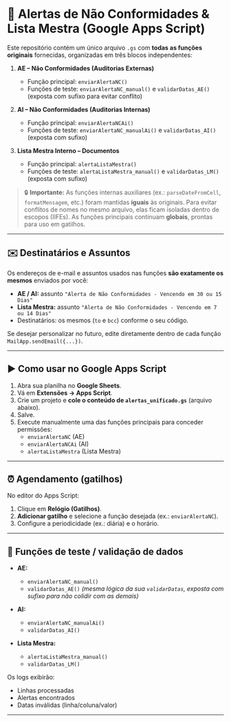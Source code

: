 # 🚨 Alertas de Não Conformidades & Lista Mestra (Google Apps Script)

Este repositório contém um único arquivo `.gs` com **todas as funções originais** fornecidas, organizadas em três blocos independentes:

1. **AE – Não Conformidades (Auditorias Externas)**  
   - Função principal: `enviarAlertaNC()`
   - Funções de teste: `enviarAlertaNC_manual()` e `validarDatas_AE()` (exposta com sufixo para evitar conflito)

2. **AI – Não Conformidades (Auditorias Internas)**  
   - Função principal: `enviarAlertaNCAi()`
   - Funções de teste: `enviarAlertaNC_manualAi()` e `validarDatas_AI()` (exposta com sufixo)

3. **Lista Mestra Interno – Documentos**  
   - Função principal: `alertaListaMestra()`
   - Funções de teste: `alertaListaMestra_manual()` e `validarDatas_LM()` (exposta com sufixo)

> 🔒 **Importante:** As funções internas auxiliares (ex.: `parseDateFromCell`, `formatMensagem`, etc.) foram mantidas **iguais** às originais. Para evitar conflitos de nomes no mesmo arquivo, elas ficam isoladas dentro de escopos (IIFEs). As funções principais continuam **globais**, prontas para uso em gatilhos.

---

## ✉️ Destinatários e Assuntos
Os endereços de e-mail e assuntos usados nas funções **são exatamente os mesmos** enviados por você:
- **AE / AI:** assunto `"Alerta de Não Conformidades - Vencendo em 30 ou 15 Dias"`
- **Lista Mestra:** assunto `"Alerta de Não Conformidades - Vencendo em 7 ou 14 Dias"`
- Destinatários: os mesmos (`to` e `bcc`) conforme o seu código.

Se desejar personalizar no futuro, edite diretamente dentro de cada função `MailApp.sendEmail({...})`.

---

## ▶️ Como usar no Google Apps Script

1. Abra sua planilha no **Google Sheets**.
2. Vá em **Extensões → Apps Script**.
3. Crie um projeto e **cole o conteúdo de `alertas_unificado.gs`** (arquivo abaixo).
4. Salve.
5. Execute manualmente uma das funções principais para conceder permissões:
   - `enviarAlertaNC` (AE)
   - `enviarAlertaNCAi` (AI)
   - `alertaListaMestra` (Lista Mestra)

---

## ⏰ Agendamento (gatilhos)

No editor do Apps Script:
1. Clique em **Relógio (Gatilhos)**.
2. **Adicionar gatilho** e selecione a função desejada (ex.: `enviarAlertaNC`).
3. Configure a periodicidade (ex.: diária) e o horário.

---

## 🧪 Funções de teste / validação de dados

- **AE:**  
  - `enviarAlertaNC_manual()`  
  - `validarDatas_AE()` *(mesma lógica da sua `validarDatas`, exposta com sufixo para não colidir com as demais)*

- **AI:**  
  - `enviarAlertaNC_manualAi()`  
  - `validarDatas_AI()`

- **Lista Mestra:**  
  - `alertaListaMestra_manual()`  
  - `validarDatas_LM()`

Os logs exibirão:
- Linhas processadas
- Alertas encontrados
- Datas inválidas (linha/coluna/valor)

---
